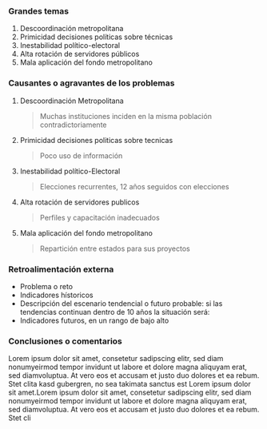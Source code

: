 ### Grandes temas

1. Descoordinación metropolitana
2. Primicidad decisiones políticas sobre técnicas
3. Inestabilidad político-electoral
4. Alta rotación de servidores públicos
5. Mala aplicación del fondo metropolitano

### Causantes o agravantes de los problemas

1. Descoordinación Metropolitana

   > Muchas instituciones inciden en la misma población contradictoriamente

2. Primicidad decisiones politicas sobre tecnicas

   > Poco uso de información

3. Inestabilidad político-Electoral

   > Elecciones recurrentes, 12 años seguidos con elecciones

4. Alta rotación de servidores publicos

   > Perfiles y capacitación inadecuados

5. Mala aplicación del fondo metropolitano

   > Repartición entre estados para sus proyectos

### Retroalimentación externa

* Problema o reto
* Indicadores hístoricos
* Descripción del escenario tendencial o futuro probable: si las tendencias continuan dentro de 10 años la situación será:
* Indicadores futuros, en un rango de bajo alto

### Conclusiones o comentarios

Lorem ipsum dolor sit amet, consetetur sadipscing elitr, sed diam nonumyeirmod tempor invidunt ut labore et dolore magna aliquyam erat, sed diamvoluptua. At vero eos et accusam et justo duo dolores et ea rebum. Stet clita kasd gubergren, no sea takimata sanctus est Lorem ipsum dolor sit amet.Lorem ipsum dolor sit amet, consetetur sadipscing elitr, sed diam nonumyeirmod tempor invidunt ut labore et dolore magna aliquyam erat, sed diamvoluptua. At vero eos et accusam et justo duo dolores et ea rebum. Stet cli
